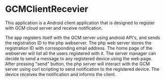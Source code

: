 # GCMClientRecevier

This application is a Android client application that is designed to register with GCM cloud server and receive notification. 

The app registers itself with the GCM server using android API's, and sends the registration ID to the php webserver. The php web server stores the registration ID with corresponding email address. The home page of the webserver will list all the users registered with it. The server manager can decide to send a message to any registered device using the web page. After pressing "send" button, the php server will interact with the GCM server using curl scripting to send notification to the registered device. The device receives the notification and informs the client.
